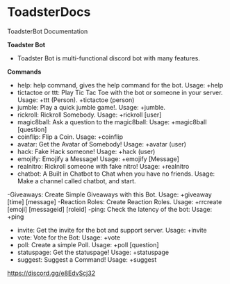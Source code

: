 # ToadsterDocs
ToadsterBot Documentation

**Toadster Bot**
- Toadster Bot is multi-functional discord bot with many features.



  
**Commands**
- help: help command, gives the help command for the bot. Usage: +help
- tictactoe or ttt: Play Tic Tac Toe with the bot or someone in your server. Usage: +ttt (Person).  +tictactoe (person)
- jumble: Play a quick jumble game!. Usage: +jumble.
- rickroll: Rickroll Somebody. Usage: +rickroll [user]
- magic8ball: Ask a question to the magic8ball: Usage: +magic8ball [question]
- coinflip: Flip a Coin. Usage: +coinflip
- avatar: Get the Avatar of Somebody! Usage: +avatar (user)
- hack: Fake Hack someone! Usage: +hack (user)
- emojify: Emojify a Message! Usage: +emojify [Message]
- realnitro: Rickroll someone with fake nitro! Usage: +realnitro
- chatbot: A Built in Chatbot to Chat when you have no friends. Usage: Make a channel called chatbot, and start.

-Giveaways: Create Simple Giveaways with this Bot. Usage: +giveaway [time] [message]
-Reaction Roles: Create Reaction Roles. Usage: +rrcreate [emoji] [messageid] [roleid]
-ping: Check the latency of the bot: Usage: +ping
- invite: Get the invite for the bot and support server. Usage: +invite
- vote: Vote for the Bot: Usage: +vote
- poll: Create a simple Poll. Usage: +poll [question]
- statuspage: Get the statuspage! Usage: +statuspage
- suggest: Suggest a Command! Usage: +suggest


https://discord.gg/e8EdvScj32
